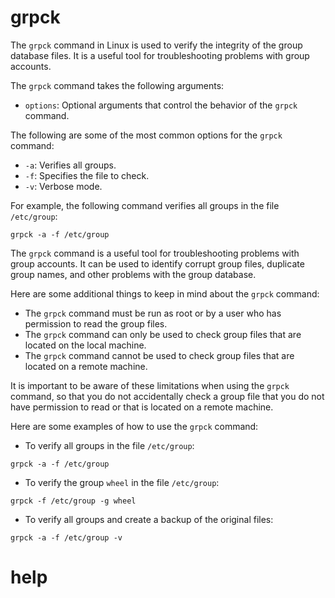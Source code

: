 # grpck

The `grpck` command in Linux is used to verify the integrity of the group database files. It is a useful tool for troubleshooting problems with group accounts.

The `grpck` command takes the following arguments:

* `options`: Optional arguments that control the behavior of the `grpck` command.

The following are some of the most common options for the `grpck` command:

* `-a`: Verifies all groups.
* `-f`: Specifies the file to check.
* `-v`: Verbose mode.

For example, the following command verifies all groups in the file `/etc/group`:

```
grpck -a -f /etc/group
```

The `grpck` command is a useful tool for troubleshooting problems with group accounts. It can be used to identify corrupt group files, duplicate group names, and other problems with the group database.

Here are some additional things to keep in mind about the `grpck` command:

* The `grpck` command must be run as root or by a user who has permission to read the group files.
* The `grpck` command can only be used to check group files that are located on the local machine.
* The `grpck` command cannot be used to check group files that are located on a remote machine.

It is important to be aware of these limitations when using the `grpck` command, so that you do not accidentally check a group file that you do not have permission to read or that is located on a remote machine.

Here are some examples of how to use the `grpck` command:

* To verify all groups in the file `/etc/group`:
```
grpck -a -f /etc/group
```
* To verify the group `wheel` in the file `/etc/group`:
```
grpck -f /etc/group -g wheel
```
* To verify all groups and create a backup of the original files:
```
grpck -a -f /etc/group -v
```



# help 

```

```

